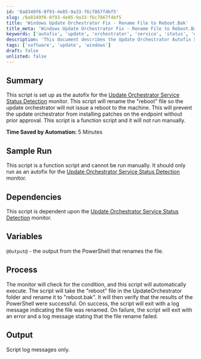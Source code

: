 ```yaml
---
id: '8a8349f6-0f93-4e85-9a33-f6c7867f4bf5'
slug: /8a8349f6-0f93-4e85-9a33-f6c7867f4bf5
title: 'Windows Update Orchestrator Fix - Rename File to Reboot.Bak'
title_meta: 'Windows Update Orchestrator Fix - Rename File to Reboot.Bak'
keywords: ['autofix', 'update', 'orchestrator', 'service', 'status', 'detection', 'rename', 'patches']
description: 'This document describes the Update Orchestrator Autofix Script, designed to prevent unauthorized reboots and patch installations on endpoints by renaming the reboot file. It operates as an autofix for the Update Orchestrator Service Status Detection monitor, ensuring that updates are managed with prior approval.'
tags: ['software', 'update', 'windows']
draft: false
unlisted: false
---
```


## Summary

This script is set up as the autofix for the [Update Orchestrator Service Status Detection](/docs/e3c5aeb1-144d-4c12-9b33-2d56d05804ce) monitor. This script will rename the "reboot" file so the update orchestrator will not issue a reboot to the machine. This will prevent the update orchestrator from installing patches on the endpoint without prior approval. This script is a function script and it will not run manually.

**Time Saved by Automation:** 5 Minutes

## Sample Run

This script is a function script and cannot be run manually. It should only run as an autofix for the [Update Orchestrator Service Status Detection](/docs/e3c5aeb1-144d-4c12-9b33-2d56d05804ce) monitor.

## Dependencies

This script is dependent upon the [Update Orchestrator Service Status Detection](/docs/e3c5aeb1-144d-4c12-9b33-2d56d05804ce) monitor.

## Variables

`@Output@` - the output from the PowerShell that renames the file.

## Process

The monitor will check for the condition, and this script will automatically execute. The script will take the "reboot" file in the UpdateOrchestrator folder and rename it to "reboot.bak". It will then verify that the results of the PowerShell were successful. On success, the script will exit with a log message indicating the file was renamed. On failure, the script will exit with an error and a log message stating that the file rename failed.

## Output

Script log messages only.

